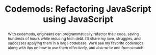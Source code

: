 ---
title: "Codemods: Refactoring JavaScript using JavaScript"
speaker: Saimon Sharif
tags: ["Talk", "CascadiaJS 2019", "Saimon Sharif"]
abstract: "With codemods, engineers can programmatically refactor their code, saving hundreds of hours while reducing tech debt. I’ll share my love, struggles, and successes applying them in a large codebase. We’ll see my favorite codemods along with tips on how to use them effectively, and also write one from scratch."
ytID: t8aQ5zVaEgU
layout: talk
---